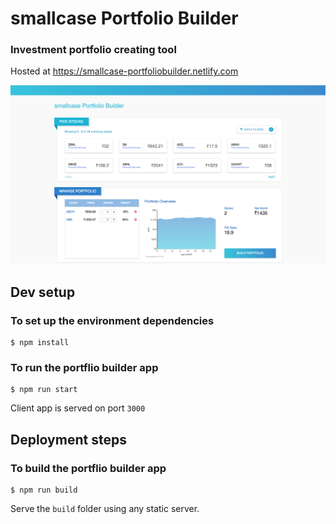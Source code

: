 # smallcase Portfolio Builder
### Investment portfolio creating tool

Hosted at https://smallcase-portfoliobuilder.netlify.com

![Portfolio Builder Screenshot](./snapshot.png)

## Dev setup

### To set up the environment dependencies

```
$ npm install
```

### To run the portflio builder app

```
$ npm run start
```
Client app is served on port `3000`

## Deployment steps

### To build the portflio builder app

```
$ npm run build
```
Serve the `build` folder using any static server.